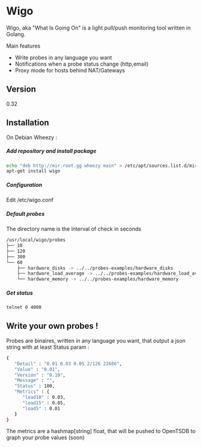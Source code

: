 Wigo
=========

Wigo, aka "What Is Going On" is a light pull/push monitoring tool written in Golang.

Main features

  - Write probes in any language you want
  - Notifications when a probe status change (http,email)
  - Proxy mode for hosts behind NAT/Gateways



Version
----
0.32


Installation
--------------

On Debian Wheezy : 

##### Add repository and install package
```sh
echo "deb http://mir.root.gg wheezy main" > /etc/apt/sources.list.d/mir.root.gg.list
apt-get install wigo
```

##### Configuration
Edit /etc/wigo.conf


##### Default probes 

The directory name is the interval of check in seconds

```sh
/usr/local/wigo/probes
├── 10
├── 120
├── 300
└── 60
    ├── hardware_disks -> ../../probes-examples/hardware_disks
    ├── hardware_load_average -> ../../probes-examples/hardware_load_average
    └── hardware_memory -> ../../probes-examples/hardware_memory


```

##### Get status

```sh
telnet 0 4000
```


Write your own probes !
-------------------------
Probes are binaires, written in any language you want, that output a json string with at least Status param :
```sh
{
   "Detail" : "0.01 0.03 0.05 2/126 22686",
   "Value" : "0.01",
   "Version" : "0.10",
   "Message" : "",
   "Status" : 100,
   "Metrics" : {
      "load10" : 0.03,
      "load15" : 0.05,
      "load5" : 0.01
   }
}
```

The metrics are a hashmap[string] float, that will be pushed to OpenTSDB to graph your probe values (soon)



